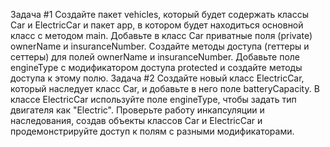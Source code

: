 Задача #1
Создайте пакет vehicles, который будет содержать классы Car и ElectricCar и пакет app, в котором будет находиться основной класс с методом main. Добавьте в класс Car приватные поля (private) ownerName и insuranceNumber. Создайте методы доступа (геттеры и сеттеры) для полей ownerName и insuranceNumber. Добавьте поле engineType с модификатором доступа protected и создайте методы доступа к этому полю.
Задача #2
Создайте новый класс ElectricCar, который наследует класс Car, и добавьте в него поле batteryCapacity. В классе ElectricCar используйте поле engineType, чтобы задать тип двигателя как "Electric". Проверьте работу инкапсуляции и наследования, создав объекты классов Car и ElectricCar и продемонстрируйте доступ к полям с разными модификаторами.

